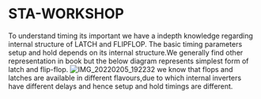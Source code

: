 # STA-WORKSHOP
To understand timing its important we have a indepth knowledge regarding internal structure of LATCH and FLIPFLOP.
The basic timing parameters setup and hold depends on its internal structure.We generally find other representation in book but the below diagram represents simplest form of latch and flip-flop.
![IMG_20220205_192232](https://user-images.githubusercontent.com/99008175/152646330-27d62f62-92fb-413c-a2ca-0a9f956552d0.jpg)
we know that flops and latches are available in different flavours,due to which internal inverters have different delays and hence setup and hold timings are different. 
